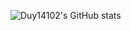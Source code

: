 ![Duy14102's GitHub stats](https://github-readme-stats.vercel.app/api?username=Duy14102&show_icons=true&theme=dracula)


